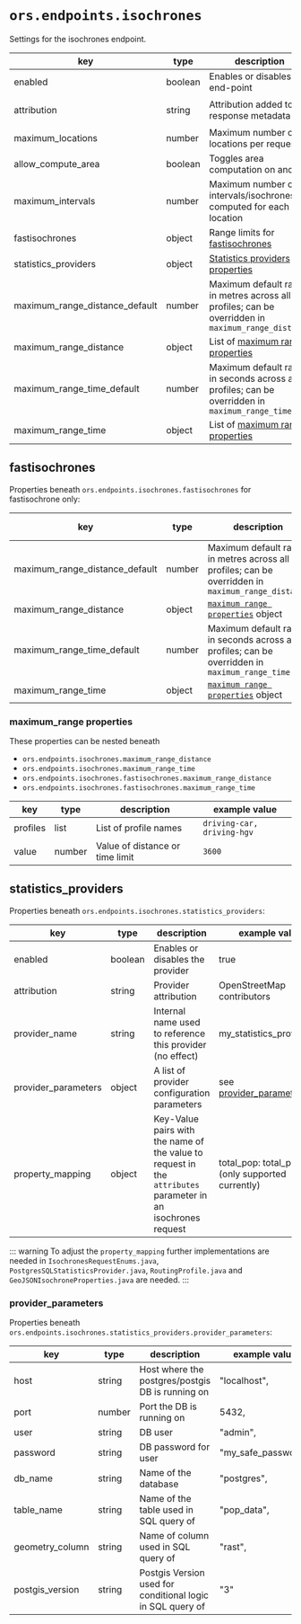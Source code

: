 # `ors.endpoints.isochrones`

Settings for the isochrones endpoint.

| key                            | type    | description                                                                                        | default value                                      |
|--------------------------------|---------|----------------------------------------------------------------------------------------------------|----------------------------------------------------|
| enabled                        | boolean | Enables or disables the end-point                                                                  | `true`                                             |
| attribution                    | string  | Attribution added to the response metadata                                                         | `openrouteservice.org, OpenStreetMap contributors` |
| maximum_locations              | number  | Maximum number of locations per request                                                            | `2`                                                |
| allow_compute_area             | boolean | Toggles area computation on and off                                                                | `true`                                             |
| maximum_intervals              | number  | Maximum number of intervals/isochrones computed for each location                                  | `1`                                                |
| fastisochrones                 | object  | Range limits for [fastisochrones](#fastisochrones)                                                 |                                                    |
| statistics_providers           | object  | [Statistics providers properties](#statistics-providers)                                           |                                                    |
| maximum_range_distance_default | number  | Maximum default range in metres across all profiles; can be overridden in `maximum_range_distance` | `50000`                                            |
| maximum_range_distance         | object  | List of [maximum range properties](#maximum-range-properties)                                      |                                                    |
| maximum_range_time_default     | number  | Maximum default range in seconds across all profiles; can be overridden in `maximum_range_time`    | `18000`                                            |
| maximum_range_time             | object  | List of [maximum range properties](#maximum-range-properties)                                      |                                                    |

## fastisochrones

Properties beneath `ors.endpoints.isochrones.fastisochrones` for fastisochrone only:

| key                            | type   | description                                                                                        | default value |
|--------------------------------|--------|----------------------------------------------------------------------------------------------------|---------------|
| maximum_range_distance_default | number | Maximum default range in metres across all profiles; can be overridden in `maximum_range_distance` | `50000`       |
| maximum_range_distance         | object | [`maximum range properties`](#maximum-range-properties) object                                     |               |
| maximum_range_time_default     | number | Maximum default range in seconds across all profiles; can be overridden in `maximum_range_time`    | `18000`       |
| maximum_range_time             | object | [`maximum range properties`](#maximum-range-properties) object                                     |               |

### maximum_range properties
These properties can be nested beneath
* `ors.endpoints.isochrones.maximum_range_distance`
* `ors.endpoints.isochrones.maximum_range_time`
* `ors.endpoints.isochrones.fastisochrones.maximum_range_distance`
* `ors.endpoints.isochrones.fastisochrones.maximum_range_time`

| key      | type   | description                     | example value              |
|----------|--------|---------------------------------|----------------------------|
| profiles | list   | List of profile names           | `driving-car, driving-hgv` |
| value    | number | Value of distance or time limit | `3600`                     |


## statistics_providers
Properties beneath `ors.endpoints.isochrones.statistics_providers`:

| key                 | type    | description                                                                                                  | example value                                   | 
|---------------------|---------|--------------------------------------------------------------------------------------------------------------|-------------------------------------------------|
| enabled             | boolean | Enables or disables the provider                                                                             | true                                            |
| attribution         | string  | Provider attribution                                                                                         | OpenStreetMap contributors                      |
| provider_name       | string  | Internal name used to reference this provider (no effect)                                                    | my_statistics_provider_1                        |
| provider_parameters | object  | A list of provider configuration parameters                                                                  | see [provider_parameters](#provider-parameters) |
| property_mapping    | object  | Key-Value pairs with the name of the value to request in the `attributes` parameter in an isochrones request | total_pop: total_pop (only supported currently) |

::: warning
To adjust the `property_mapping` further implementations are needed in `IsochronesRequestEnums.java`,
`PostgresSQLStatisticsProvider.java`, `RoutingProfile.java` and `GeoJSONIsochroneProperties.java` are needed.
:::

### provider_parameters

Properties beneath `ors.endpoints.isochrones.statistics_providers.provider_parameters`:

| key             | type   | description                                                | example value       |
|-----------------|--------|------------------------------------------------------------|---------------------|
| host            | string | Host where the postgres/postgis DB is running on           | "localhost",        |
| port            | number | Port the DB is running on                                  | 5432,               |
| user            | string | DB user                                                    | "admin",            |
| password        | string | DB password for user                                       | "my_safe_password", |
| db_name         | string | Name of the database                                       | "postgres",         |
| table_name      | string | Name of the table used in SQL query of                     | "pop_data",         |
| geometry_column | string | Name of column used in SQL query of                        | "rast",             |
| postgis_version | string | Postgis Version used for conditional logic in SQL query of | "3"                 |

